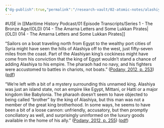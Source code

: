 ```yaml
---
{"dg-publish":true,"permalink":"/research-vault/02-atomic-notes/alashiya-was-less-deferential-to-egypt-than-most-other-amarna-kings/"}
---
```


#USE in [[Maritime History Podcast/01 Episode Transcripts/Series 1 - The Bronze Age/(OLD) 014 - The Amarna Letters and Some Lukkan Pirates\|(OLD) 014 - The Amarna Letters and Some Lukkan Pirates]]

“Sailors on a boat traveling north from Egypt to the wealthy port cities of Syria might have seen the hills of Alashiya off to the west, just fifty-seven miles from the coast. Part of the Alashiyan king’s cockiness might have come from his conviction that the king of Egypt wouldn’t stand a chance of adding Alashiya to his empire. The pharaoh had no navy, and his fighters were accustomed to battles in chariots, not boats.” ([Podany, 2012, p. 253](zotero://select/library/items/GN73GMNP)) ([pdf](zotero://open-pdf/library/items/LXNK9GFK?page=278&annotation=6S5P5NMV))

“We’re left with a bit of a mystery surrounding this unnamed king. Alashiya was just an island state, not an empire like Egypt, Mittani, or Hatti or a major kingdom like Babylonia. The pharaoh doesn’t seem to have objected to being called “brother” by the king of Alashiya, but this man was not a member of the great king brotherhood. In some ways, he seems to have been a bit of a loose cannon: unfriendly, accusatory, but then promptly conciliatory as well, and surprisingly uninformed on the luxury goods available in the home of his ally.” ([Podany, 2012, p. 255](zotero://select/library/items/GN73GMNP)) ([pdf](zotero://open-pdf/library/items/LXNK9GFK?page=280&annotation=VW8VGKWL))
